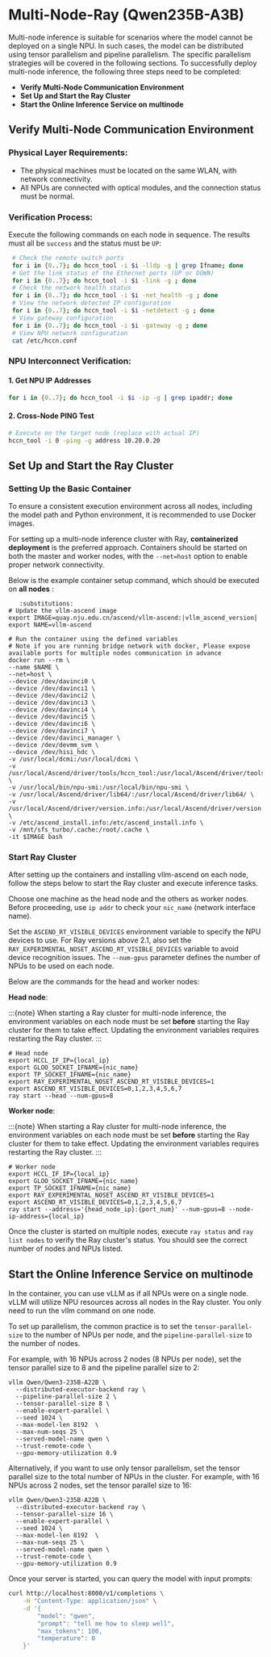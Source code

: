 # Multi-Node-Ray (Qwen235B-A3B)

Multi-node inference is suitable for scenarios where the model cannot be deployed on a single NPU. In such cases, the model can be distributed using tensor parallelism and pipeline parallelism. The specific parallelism strategies will be covered in the following sections. To successfully deploy multi-node inference, the following three steps need to be completed:

* **Verify Multi-Node Communication Environment**
* **Set Up and Start the Ray Cluster**
* **Start the Online Inference Service on multinode**

## Verify Multi-Node Communication Environment

### Physical Layer Requirements:

* The physical machines must be located on the same WLAN, with network connectivity.
* All NPUs are connected with optical modules, and the connection status must be normal.

### Verification Process:

Execute the following commands on each node in sequence. The results must all be `success` and the status must be `UP`:

```bash
 # Check the remote switch ports
 for i in {0..7}; do hccn_tool -i $i -lldp -g | grep Ifname; done 
 # Get the link status of the Ethernet ports (UP or DOWN)
 for i in {0..7}; do hccn_tool -i $i -link -g ; done
 # Check the network health status
 for i in {0..7}; do hccn_tool -i $i -net_health -g ; done
 # View the network detected IP configuration
 for i in {0..7}; do hccn_tool -i $i -netdetect -g ; done
 # View gateway configuration
 for i in {0..7}; do hccn_tool -i $i -gateway -g ; done
 # View NPU network configuration
 cat /etc/hccn.conf
```

### NPU Interconnect Verification:
#### 1. Get NPU IP Addresses

```bash
for i in {0..7}; do hccn_tool -i $i -ip -g | grep ipaddr; done
```

#### 2. Cross-Node PING Test

```bash
# Execute on the target node (replace with actual IP)
hccn_tool -i 0 -ping -g address 10.20.0.20
```

## Set Up and Start the Ray Cluster
### Setting Up the Basic Container
To ensure a consistent execution environment across all nodes, including the model path and Python environment, it is recommended to use Docker images.

For setting up a multi-node inference cluster with Ray, **containerized deployment** is the preferred approach. Containers should be started on both the master and worker nodes, with the `--net=host` option to enable proper network connectivity.

Below is the example container setup command, which should be executed on **all nodes** :

```{code-block} bash
   :substitutions:
# Update the vllm-ascend image
export IMAGE=quay.nju.edu.cn/ascend/vllm-ascend:|vllm_ascend_version|
export NAME=vllm-ascend

# Run the container using the defined variables
# Note if you are running bridge network with docker, Please expose available ports for multiple nodes communication in advance
docker run --rm \
--name $NAME \
--net=host \
--device /dev/davinci0 \
--device /dev/davinci1 \
--device /dev/davinci2 \
--device /dev/davinci3 \
--device /dev/davinci4 \
--device /dev/davinci5 \
--device /dev/davinci6 \
--device /dev/davinci7 \
--device /dev/davinci_manager \
--device /dev/devmm_svm \
--device /dev/hisi_hdc \
-v /usr/local/dcmi:/usr/local/dcmi \
-v /usr/local/Ascend/driver/tools/hccn_tool:/usr/local/Ascend/driver/tools/hccn_tool \
-v /usr/local/bin/npu-smi:/usr/local/bin/npu-smi \
-v /usr/local/Ascend/driver/lib64/:/usr/local/Ascend/driver/lib64/ \
-v /usr/local/Ascend/driver/version.info:/usr/local/Ascend/driver/version.info \
-v /etc/ascend_install.info:/etc/ascend_install.info \
-v /mnt/sfs_turbo/.cache:/root/.cache \
-it $IMAGE bash
```

### Start Ray Cluster
After setting up the containers and installing vllm-ascend on each node, follow the steps below to start the Ray cluster and execute inference tasks.

Choose one machine as the head node and the others as worker nodes. Before proceeding, use `ip addr` to check your `nic_name` (network interface name).

Set the `ASCEND_RT_VISIBLE_DEVICES` environment variable to specify the NPU devices to use. For Ray versions above 2.1, also set the `RAY_EXPERIMENTAL_NOSET_ASCEND_RT_VISIBLE_DEVICES` variable to avoid device recognition issues. The `--num-gpus` parameter defines the number of NPUs to be used on each node.

Below are the commands for the head and worker nodes:

**Head node**:

:::{note}
When starting a Ray cluster for multi-node inference, the environment variables on each node must be set **before** starting the Ray cluster for them to take effect.
Updating the environment variables requires restarting the Ray cluster.
:::

```shell
# Head node
export HCCL_IF_IP={local_ip}
export GLOO_SOCKET_IFNAME={nic_name}
export TP_SOCKET_IFNAME={nic_name}
export RAY_EXPERIMENTAL_NOSET_ASCEND_RT_VISIBLE_DEVICES=1
export ASCEND_RT_VISIBLE_DEVICES=0,1,2,3,4,5,6,7
ray start --head --num-gpus=8
```

**Worker node**:

:::{note}
When starting a Ray cluster for multi-node inference, the environment variables on each node must be set **before** starting the Ray cluster for them to take effect. Updating the environment variables requires restarting the Ray cluster.
:::

```shell
# Worker node
export HCCL_IF_IP={local_ip}
export GLOO_SOCKET_IFNAME={nic_name}
export TP_SOCKET_IFNAME={nic_name}
export RAY_EXPERIMENTAL_NOSET_ASCEND_RT_VISIBLE_DEVICES=1 
export ASCEND_RT_VISIBLE_DEVICES=0,1,2,3,4,5,6,7
ray start --address='{head_node_ip}:{port_num}' --num-gpus=8 --node-ip-address={local_ip}
```

Once the cluster is started on multiple nodes, execute `ray status` and `ray list nodes` to verify the Ray cluster's status. You should see the correct number of nodes and NPUs listed.

## Start the Online Inference Service on multinode
In the container, you can use vLLM as if all NPUs were on a single node. vLLM will utilize NPU resources across all nodes in the Ray cluster. You only need to run the vllm command on one node.

To set up parallelism, the common practice is to set the `tensor-parallel-size` to the number of NPUs per node, and the `pipeline-parallel-size` to the number of nodes.

For example, with 16 NPUs across 2 nodes (8 NPUs per node), set the tensor parallel size to 8 and the pipeline parallel size to 2:

```shell
vllm Qwen/Qwen3-235B-A22B \
  --distributed-executor-backend ray \
  --pipeline-parallel-size 2 \
  --tensor-parallel-size 8 \
  --enable-expert-parallel \
  --seed 1024 \
  --max-model-len 8192  \
  --max-num-seqs 25 \
  --served-model-name qwen \
  --trust-remote-code \
  --gpu-memory-utilization 0.9
```

Alternatively, if you want to use only tensor parallelism, set the tensor parallel size to the total number of NPUs in the cluster. For example, with 16 NPUs across 2 nodes, set the tensor parallel size to 16:

```shell
vllm Qwen/Qwen3-235B-A22B \
  --distributed-executor-backend ray \
  --tensor-parallel-size 16 \
  --enable-expert-parallel \
  --seed 1024 \
  --max-model-len 8192  \
  --max-num-seqs 25 \
  --served-model-name qwen \
  --trust-remote-code \
  --gpu-memory-utilization 0.9
```

Once your server is started, you can query the model with input prompts:

```bash
curl http://localhost:8000/v1/completions \
    -H "Content-Type: application/json" \
    -d '{
        "model": "qwen",
        "prompt": "tell me how to sleep well",
        "max_tokens": 100,
        "temperature": 0
    }'
```
